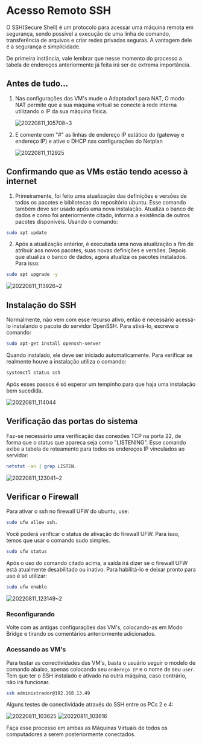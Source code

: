 <h1 align="left">Acesso Remoto SSH</h1>
O SSH(Secure Shell) é um protocolo para acessar uma máquina remota em segurança, sendo possível a execução de uma linha de comando, transferência de arquivos e criar redes privadas seguras. A vantagem dele é a segurança e simplicidade.

De primeira instância, vale lembrar que nesse momento do processo a tabela de endereços anteriormente já feita irá ser de extrema importância. 

## Antes de tudo...

1. Nas configurações das VM's mude o Adaptador1 para NAT, O modo NAT permite que a sua máquina virtual se conecte à rede interna utilizando o IP da sua máquina física.

   ![20220811_105708~3](https://user-images.githubusercontent.com/80183918/186547690-92ab2436-9b8b-450a-94ce-34d9ffdd82b6.jpg)

2. E comente com "#" as linhas de endereço IP estático do (gateway e endereço IP) e ative o DHCP nas configurações do Netplan

   ![20220811_112925](https://user-images.githubusercontent.com/80183918/186547851-f46b9f8e-9d28-4dc6-b88a-13b600fca3a4.jpg)

## Confirmando que as VMs estão tendo acesso à internet
   
 1. Primeiramente, foi feito uma atualização das definições e versões de todos os pacotes e bibliotecas do repositório ubuntu. Esse comando também deve ser usado após uma nova instalação. Atualiza o banco de dados e como foi anteriormente citado, informa a existência de outros pacotes disponíveis. Usando o comando:
 
   ```bash
   sudo apt update
   ```
   
2. Após a atualização anterior, é executada uma nova atualização a fim de atribuir aos novos pacotes, suas novas definições e versões. Depois que atualiza o banco de dados, agora atualiza os pacotes instalados. Para isso:

  ```bash
  sudo apt upgrade -y
  ```
  
![20220811_113926~2](https://user-images.githubusercontent.com/80183918/186549359-f4febe16-1fe5-46ce-9e8b-132abf98eb38.jpg)

## Instalação do SSH

Normalmente, não vem com esse recurso ativo, então é necessário acessá-lo instalando o pacote do servidor OpenSSH. Para ativá-lo, escreva o comando:

```bash
sudo apt-get install openssh-server
```
Quando instalado, ele deve ser iniciado automaticamente.
Para verificar se realmente houve a instalação utiliza o comando:

```bash
systemctl status ssh
```
Após esses passos é só esperar um tempinho para que haja uma instalação bem sucedida.

![20220811_114044](https://user-images.githubusercontent.com/80183918/186551722-aadb229c-4add-4616-ba35-1dc72c157b65.jpg)

## Verificação das portas do sistema

Faz-se necessário uma verificação das conexões TCP na porta 22, de forma que o status que apareca seja como "LISTENING". Esse comando exibe a tabela de roteamento para todos os endereços IP vinculados ao servidor:

```bash
netstat -an | grep LISTEN. 
```
![20220811_123041~2](https://user-images.githubusercontent.com/80183918/186551745-fbcdc617-0fdb-4ad0-9bb5-92f95bc92983.jpg)

## Verificar o Firewall
Para ativar o ssh no firewall UFW do ubuntu, use:
```bash
sudo ufw allow ssh.
```
Você poderá verificar o status de ativação do firewall UFW. Para isso, temos que usar o comando sudo simples.
```bash
sudo ufw status
```

Após o uso do comando citado acima, a saída irá dizer se o firewall UFW está atualmente desabilitado ou inativo. Para habilitá-lo  e deixar pronto para uso é só utilizar:

```bash
sudo ufw enable
```

![20220811_123149~2](https://user-images.githubusercontent.com/80183918/186553568-9aef9217-9a49-404a-b259-cce85f811180.jpg)

### Reconfigurando
Volte com as antigas configurações das VM's, colocando-as em Modo Bridge e tirando os comentários anteriormente adicionados.

### Acessando as VM's
Para testar as conectividades das VM's, basta o usuário seguir o modelo de comando abaixo, apenas colocando seu ```endereço IP``` e o nome de seu ```user```. Tem que ter o SSH instalado e ativado na outra máquina, caso contrário, não irá funcionar.

```bash
ssh administrador@192.168.13.49
```
Alguns testes de conectividade através do SSH entre os PCs 2 e 4:

![20220811_103625](https://user-images.githubusercontent.com/80183918/186794517-d8bdbe3f-eae1-44b7-afab-6bea8d812061.jpg)
![20220811_103616](https://user-images.githubusercontent.com/80183918/186794519-7fecc18d-c371-4b7d-8495-d040a6ce981b.jpg)

Faça esse processo em ambas as Máquinas Virtuais de todos os computadores a serem posteriormente conectados.
